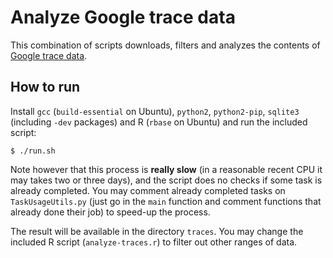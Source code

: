 Analyze Google trace data
=========================

This combination of scripts downloads, filters and analyzes the contents of [Google trace data](https://code.google.com/p/googleclusterdata/wiki/ClusterData2011_2).

How to run
----------

Install ``gcc`` (``build-essential`` on Ubuntu), ``python2``, ``python2-pip``, ``sqlite3`` (including ``-dev`` packages) and R (``rbase`` on Ubuntu) and run the included script:

    $ ./run.sh

Note however that this process is **really slow** (in a reasonable recent CPU it may takes two or three days), and the script does no checks if some task is already completed. You may comment already completed tasks on ``TaskUsageUtils.py`` (just go in the ``main`` function and comment functions that already done their job) to speed-up the process.

The result will be available in the directory ``traces``. You may change the included R script (``analyze-traces.r``) to filter out other ranges of data. 
